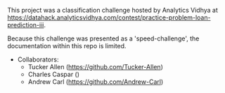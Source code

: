 This project was a classification challenge hosted by Analytics Vidhya at https://datahack.analyticsvidhya.com/contest/practice-problem-loan-prediction-iii.

Because this challenge was presented as a 'speed-challenge', the documentation within this repo is limited.

- Collaborators:
  - Tucker Allen (https://github.com/Tucker-Allen)
  - Charles Caspar ()
  - Andrew Carl (https://github.com/Andrew-Carl)